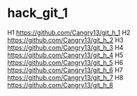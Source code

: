# hack_git_1
H1 https://github.com/Cangry13/git_h_1
H2 https://github.com/Cangry13/git_h_2
H3 https://github.com/Cangry13/git_h_3
H4 https://github.com/Cangry13/git_h_4
H5 https://github.com/Cangry13/git_h_5
H6 https://github.com/Cangry13/git_h_6
H7 https://github.com/Cangry13/git_h_7
H8 https://github.com/Cangry13/git_h_8
